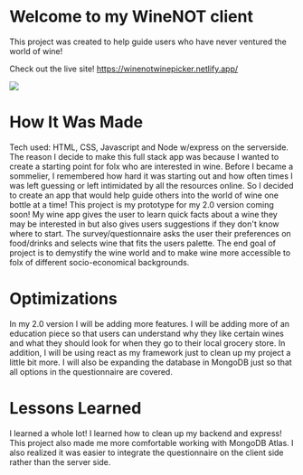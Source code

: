 # Welcome to my WineNOT client
This project was created to help guide users who have never ventured the world of wine!


Check out the live site!
https://winenotwinepicker.netlify.app/

<img src="github%20winenot.png">

# How It Was Made 
Tech used: HTML, CSS, Javascript and Node w/express on the serverside. 
The reason I decide to make this full stack app was because I wanted to create a starting point for folx who are interested in wine. Before I became a 
sommelier, I remembered how hard it was starting out and how often times I was left guessing or left intimidated by all the resources online. So I decided to 
create an app that would help guide others into the world of wine one bottle at a time! This project is my prototype for my 2.0 version coming soon! My wine app gives 
the user to learn quick facts about a wine they may be interested in but also gives users suggestions if they don't know where to start. The survey/questionnaire asks 
the user their preferences on food/drinks and selects wine that fits the users palette. The end goal of project is to demystify the wine world and to make 
wine more accessible to folx of different socio-economical backgrounds. 

# Optimizations
In my 2.0 version I will be adding more features. I will be adding more of an education piece so that users can understand why they like certain wines and what they 
should look for when they go to their local grocery store. In addition, I will be using react as my framework just to clean up my project a little bit more. I will also 
be expanding the database in MongoDB just so that all options in the questionnaire are covered. 

# Lessons Learned
I learned a whole lot! I learned how to clean up my backend and express! This project also made me more comfortable working with MongoDB Atlas. I also realized it 
was easier to integrate the questionnaire on the client side rather than the server side. 


